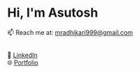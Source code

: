 # Hi, I'm Asutosh 


📫 Reach me at: mradhikari999@gmail.com














## 

🔗 [LinkedIn](https://www.linkedin.com/in/asutoshadhikari/)  
🌐 [Portfolio](https://asutoshadhikari.com.np/)



